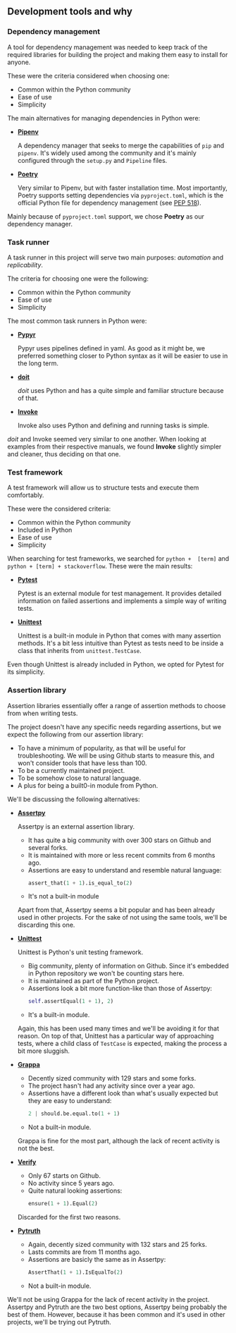 ## Development tools and why

### Dependency management

A tool for dependency management was needed to keep track
of the required libraries for building the project and making 
them easy to install for anyone. 

These were the criteria considered when choosing one:
- Common within the Python community
- Ease of use
- Simplicity

The main alternatives for managing dependencies in Python 
were:
  
- [**Pipenv**](https://pipenv.pypa.io/en/latest/)
  
  A dependency manager that seeks to merge the
  capabilities of `pip` and `pipenv`. It's widely used 
  among the community and it's mainly configured through
  the `setup.py` and `Pipeline` files. 

- [**Poetry**](https://python-poetry.org/)

  Very similar to Pipenv, but with faster installation
  time. Most importantly, Poetry supports setting dependencies 
  via `pyproject.toml`, which is the official Python file for 
  dependency management (see [PEP 518](https://www.python.org/dev/peps/pep-0518/#file-format)).
  
Mainly because of `pyproject.toml` support, we chose **Poetry** as
our dependency manager.


### Task runner

A task runner in this project will serve two main purposes: 
_automation_ and _replicability_. 

The criteria for choosing one were the following:
- Common within the Python community
- Ease of use
- Simplicity

The most common task runners in Python were:

- [**Pypyr**](https://pypyr.io/docs/)

  Pypyr uses pipelines defined in yaml. As good as it might be,
  we preferred something closer to Python syntax as it will be
  easier to use in the long term.

- [**doit**](https://pydoit.org/contents.html#)

  _doit_ uses Python and has a quite simple and familiar 
  structure because of that.
  
- [**Invoke**](https://www.pyinvoke.org/)

  Invoke also uses Python and defining and running tasks is 
  simple.


_doit_ and Invoke seemed very similar to one another. When 
looking at examples from their respective manuals, we found
**Invoke** slightly simpler and cleaner, thus deciding on that
one. 


### Test framework

A test framework will allow us to structure tests and execute 
them comfortably.

These were the considered criteria:
- Common within the Python community
- Included in Python
- Ease of use
- Simplicity

When searching for test frameworks, we searched for `python + 
[term]` and `python + [term] + stackoverflow`. These were the 
main results:

- [**Pytest**](https://docs.pytest.org/en/latest/)

  Pytest is an external module for test management. It provides
  detailed information on failed assertions and implements a 
  simple way of writing tests.
  
- [**Unittest**](https://docs.python.org/3/library/unittest.html)

  Unittest is a built-in module in Python that comes with many
  assertion methods. It's a bit less intuitive than Pytest as
  tests need to be inside a class that inherits from 
  `unittest.TestCase`.

Even though Unittest is already included in Python, we opted
for Pytest for its simplicity.


### Assertion library

Assertion libraries essentially offer a range of assertion 
methods to choose from when writing tests.

The project doesn't have any specific needs regarding assertions, 
but we expect the following from our assertion library:
- To have a minimum of popularity, as that will be useful 
for troubleshooting. We will be using Github starts to measure this,
and won't consider tools that have less than 100.
- To be a currently maintained project.
- To be somehow close to natural language.
- A plus for being a built0-in module from Python.

We'll be discussing the following alternatives:

- [**Assertpy**](https://pypi.org/project/assertpy/)
  
  Assertpy is an external assertion library. 
  - It has quite a big community with over 300 stars on Github and 
  several forks.
  - It is maintained with more or less recent commits from 6 months ago.
  - Assertions are easy to understand and resemble natural language:
    ```python
    assert_that(1 + 1).is_equal_to(2)
    ``` 
  - It's not a built-in module

  Apart from that, Assertpy seems a bit popular and has been already 
  used in other projects. For the sake of not using the same tools, we'll
  be discarding this one.

- [**Unittest**](https://docs.python.org/3/library/unittest.html)

  Unittest is Python's unit testing framework.

  - Big community, plenty of information on Github. Since it's embedded 
  in Python repository we won't be counting stars here.
  - It is maintained as part of the Python project.
  - Assertions look a bit more function-like than those of Assertpy:
    ```python
    self.assertEqual(1 + 1), 2)
    ```
  - It's a built-in module.

  Again, this has been used many times and we'll be avoiding it for that
  reason. On top of that, Unittest has a particular way of approaching
  tests, where a child class of `TestCase` is expected, making the process
  a bit more sluggish.

- [**Grappa**](https://github.com/grappa-py/grappa)

  - Decently sized community with 129 stars and some forks.
  - The project hasn't had any activity since over a year ago.
  - Assertions have a different look than what's usually expected but 
  they are easy to understand:
    ```python
    2 | should.be.equal.to(1 + 1)
    ```
  - Not a built-in module.

  Grappa is fine for the most part, although the lack of recent activity 
  is not the best.

- [**Verify**](https://github.com/grappa-py/grappa)

  - Only 67 starts on Github.
  - No activity since 5 years ago.
  - Quite natural looking assertions:
    ```python
    ensure(1 + 1).Equal(2)
    ```

  Discarded for the first two reasons.

- [**Pytruth**](https://github.com/google/pytruth)

  - Again, decently sized community with 132 stars and 25 forks.
  - Lasts commits are from 11 months ago.
  - Assertions are basicly the same as in Assertpy:
    ```python
    AssertThat(1 + 1).IsEqualTo(2)
    ```
  - Not a built-in module.

We'll not be using Grappa for the lack of recent activity in the 
project. Assertpy and Pytruth are the two best options, Assertpy being
probably the best of them. However, because it has been common and 
it's used in other projects, we'll be trying out Pytruth.